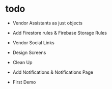 # todo

- Vendor Assistants as just objects
- Add Firestore rules & Firebase Storage Rules
- Vendor Social Links
- Design Screens
- Clean Up

- Add Notifications & Notifications Page
- First Demo
